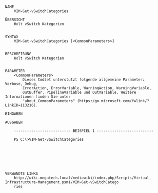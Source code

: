 ﻿```

NAME
    VIM-Get-vSwitchCategories
    
ÜBERSICHT
    Holt vSwitch Kategorien
    
    
SYNTAX
    VIM-Get-vSwitchCategories [<CommonParameters>]
    
    
BESCHREIBUNG
    Holt vSwitch Kategorien
    

PARAMETER
    <CommonParameters>
        Dieses Cmdlet unterstützt folgende allgemeine Parameter: Verbose, Debug,
        ErrorAction, ErrorVariable, WarningAction, WarningVariable,
        OutBuffer, PipelineVariable und OutVariable. Weitere Informationen finden Sie unter 
        "about_CommonParameters" (https:/go.microsoft.com/fwlink/?LinkID=113216). 
    
EINGABEN
    
AUSGABEN
    
    -------------------------- BEISPIEL 1 --------------------------
    
    PS C:\>VIM-Get-vSwitchCategories
    
    
    
    
    
    
    
VERWANDTE LINKS
    http://wiki.megatech.local/mediawiki/index.php/Scripts/Virtual-Infrastructure-Management.psm1/VIM-Get-vSwitchCatego
    ries



```

